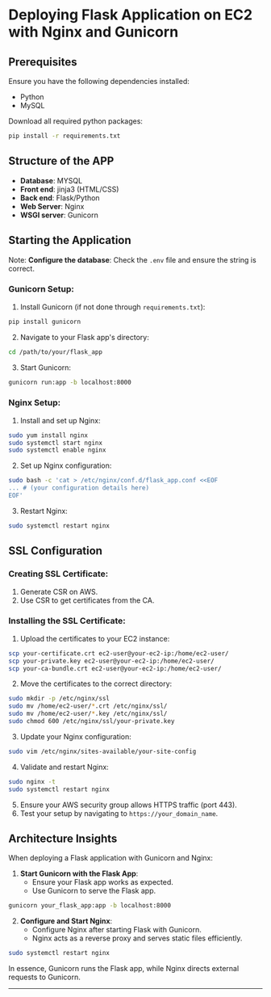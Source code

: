 
# Deploying Flask Application on EC2 with Nginx and Gunicorn

## Prerequisites

Ensure you have the following dependencies installed:

- Python
- MySQL

Download all required python packages:

```bash
pip install -r requirements.txt
```

## Structure of the APP

- **Database**: MYSQL
- **Front end**: jinja3 (HTML/CSS)
- **Back end**: Flask/Python
- **Web Server**: Nginx
- **WSGI server**: Gunicorn

## Starting the Application

Note:
**Configure the database**: Check the `.env` file and ensure the string is correct.

### Gunicorn Setup:

1. Install Gunicorn (if not done through `requirements.txt`):

```bash
pip install gunicorn
```

2. Navigate to your Flask app's directory:

```bash
cd /path/to/your/flask_app
```

3. Start Gunicorn:

```bash
gunicorn run:app -b localhost:8000
```

### Nginx Setup:

1. Install and set up Nginx:

```bash
sudo yum install nginx
sudo systemctl start nginx
sudo systemctl enable nginx
```

2. Set up Nginx configuration:

```bash
sudo bash -c 'cat > /etc/nginx/conf.d/flask_app.conf <<EOF
... # (your configuration details here)
EOF'
```

3. Restart Nginx:

```bash
sudo systemctl restart nginx
```

## SSL Configuration

### Creating SSL Certificate:

1. Generate CSR on AWS.
2. Use CSR to get certificates from the CA.

### Installing the SSL Certificate:

1. Upload the certificates to your EC2 instance:

```bash
scp your-certificate.crt ec2-user@your-ec2-ip:/home/ec2-user/
scp your-private.key ec2-user@your-ec2-ip:/home/ec2-user/
scp your-ca-bundle.crt ec2-user@your-ec2-ip:/home/ec2-user/
```

2. Move the certificates to the correct directory:

```bash
sudo mkdir -p /etc/nginx/ssl
sudo mv /home/ec2-user/*.crt /etc/nginx/ssl/
sudo mv /home/ec2-user/*.key /etc/nginx/ssl/
sudo chmod 600 /etc/nginx/ssl/your-private.key
```

3. Update your Nginx configuration:

```bash
sudo vim /etc/nginx/sites-available/your-site-config
```

4. Validate and restart Nginx:

```bash
sudo nginx -t
sudo systemctl restart nginx
```

5. Ensure your AWS security group allows HTTPS traffic (port 443).
6. Test your setup by navigating to `https://your_domain_name`.

## Architecture Insights

When deploying a Flask application with Gunicorn and Nginx:

1. **Start Gunicorn with the Flask App**:
   - Ensure your Flask app works as expected.
   - Use Gunicorn to serve the Flask app.

```bash
gunicorn your_flask_app:app -b localhost:8000
```

2. **Configure and Start Nginx**:
   - Configure Nginx after starting Flask with Gunicorn.
   - Nginx acts as a reverse proxy and serves static files efficiently.

```bash
sudo systemctl restart nginx
```

In essence, Gunicorn runs the Flask app, while Nginx directs external requests to Gunicorn.

---
